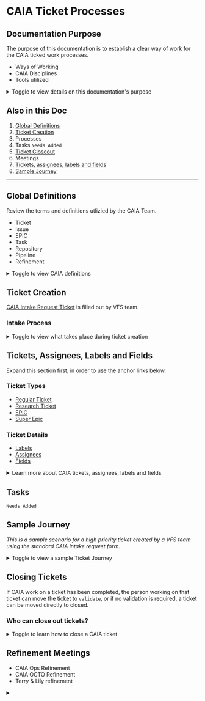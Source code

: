 # CAIA Ticket Processes
## Documentation Purpose
The purpose of this documentation is to establish a clear way of work for the CAIA ticked work processes.
- Ways of Working
- CAIA Disciplines
- Tools utilized

<details><summary>Toggle to view details on this documentation's purpose</summary>

### Ways of Working
- Refinement
- Backlog Maintenance
- Planning
- Outline meetings - purpose and cadence

**Sets out involvement and ownership of CAIA processes, ceremonies, and meetings related to ticketed work.**

### CAIA Disciplines
- Accessibility
- Content
- Information Architecture

### Tools Utilized by CAIA
- [GitHub Projects](https://github.com/orgs/department-of-veterans-affairs/projects/929/views/3)
- [GitHub (formerly Zenhub)](https://github.com/department-of-veterans-affairs/va.gov-team#workspaces/sitewide-content-accessibility-and-ia-63a1d63232beba0011a7833f/board)

</details>

## Also in this Doc
1. [Global Definitions](https://github.com/department-of-veterans-affairs/va.gov-team/edit/master/teams/CAIA/Ops/CAIA-Ticket-Processes.md#global-definitions)
2. [Ticket Creation](https://github.com/department-of-veterans-affairs/va.gov-team/blob/master/teams/CAIA/Ops/CAIA-Ticket-Processes.md#ticket-creation)
3. Processes
4. Tasks `Needs Added`
5. [Ticket Closeout](https://github.com/department-of-veterans-affairs/va.gov-team/blob/master/teams/CAIA/Ops/CAIA-Ticket-Processes.md#closing-tickets)
6. Meetings
7. [Tickets, assignees, labels and fields](https://github.com/department-of-veterans-affairs/va.gov-team/blob/master/teams/CAIA/Ops/CAIA-Ticket-Processes.md#tickets-assignees-labels-and-fields)
8. [Sample Journey](https://github.com/department-of-veterans-affairs/va.gov-team/blob/master/teams/CAIA/Ops/CAIA-Ticket-Processes.md#sample-journey)

<hr>

## Global Definitions
Review the terms and definitions utlizied by the CAIA Team. 
- Ticket
- Issue
- EPIC
- Task
- Repository
- Pipeline
- Refinement

<details><summary>Toggle to view CAIA definitions</summary>
  
### Ticket
A method to track a work requirement. In Github they are used to track issues at the repository level. Tickets contain the details of the issue and the steps or work required to meet the definition of done.

### Issue
An issue is a discreet, well defined unit of work for a team or project. In Github, they are synonymous with tickets - that is, a ticket will usually contain a single well defined issue. With VA, however, tickets can contain more than one issue, and so the best way to think of it is that a ticket is a ‘bucket’ or ‘repository’ for issues.

### EPIC
An overarching grouping of tasks (or sub-tasks) that contain several smaller `Issues`, also known as `User Stories`.

### Task
In Github, a task is an individual work item, usually assignable to someone, who will then complete that item and check it off. 

### Repository
A place where a project’s files, version history, and resources live. In CAIA, we operate in the VA.gov-team repository.

### Pipeline
A pipeline is a collection or series of workflows that defines the status of work being done at a given point in the work process. The CAIA Pipeline consists of distinct stages that help define the status of work while it is with our team. The start point for our pipeline is `New Stuff` and the end point is `Closed`.

### Refinement
The process of reviewing and assessing tickets in the various stages of the CAIA pipeline - Ready, Backlog etc - in an effort to progress them through the pipeline to a closed status. Includes the following:
- **Reviewing & assessing raw tickets** as they come into the `New Stuff` column.
- **Reviewing and assessing tickets in the backlog** to ensure they do not get forgotten and seeing if they can be pulled into the current `Ready` or `In Progress` work streams.
- **Reviewing and assessing tickets in “Blocked”** to see if they can be unblocked or if not, who needs to be notified or informed to get it unblocked.
</details>

## Ticket Creation
[CAIA Intake Request Ticket](https://github.com/department-of-veterans-affairs/va.gov-team/issues/new?assignees=strelichl%2C+coforma-terry&labels=sitewide+CAIA%2C+sitewide+content-product+support&projects=&template=sitewide-content-intake-form.md&title=%3CType+of+Request%3E+from+%3CTeam%3E) is filled out by VFS team. 
### Intake Process
<details><summary>Toggle to view what takes place during ticket creation</summary>
  
- Ticket automatically assigns `Terry` and `Lily` and adds the `sitewide CAIA` label.
- This label triggers GitHub Projects to pull the ticket into CAIA's view, and adds it to the `New Stuff` [lane on the main board](https://github.com/orgs/department-of-veterans-affairs/projects/929/views/1).
    - **Default assignees:** Terry, Lily
    - **Default Labels:** Sitewide CAIA
    - **Note:** A ticket must have the `sitewide CAIA` label to exist in GH Projects!
    - **Additional Views:**
        - [Grouped by Intake](https://github.com/orgs/department-of-veterans-affairs/projects/929/views/3)
        - [Grouped by Tracked By](https://github.com/orgs/department-of-veterans-affairs/projects/929/views/50)
        - [Grouped by Lane](https://github.com/orgs/department-of-veterans-affairs/projects/929/views/46)

</details>

## Tickets, Assignees, Labels and Fields
Expand this section first, in order to use the anchor links below.
### Ticket Types
- [Regular Ticket](https://github.com/department-of-veterans-affairs/va.gov-team/blob/master/teams/CAIA/Ops/CAIA-Ticket-Processes.md#1-regular-ticket-type)
- [Research Ticket](https://github.com/department-of-veterans-affairs/va.gov-team/blob/master/teams/CAIA/Ops/CAIA-Ticket-Processes.md#2-caia-research-intake-ticket)
- [EPIC](https://github.com/department-of-veterans-affairs/va.gov-team/blob/master/teams/CAIA/Ops/CAIA-Ticket-Processes.md#3-epic-ticket-type)
- [Super Epic](https://github.com/department-of-veterans-affairs/va.gov-team/blob/master/teams/CAIA/Ops/CAIA-Ticket-Processes.md#4-super-epic-ticket-type)
### Ticket Details
- [Labels](https://github.com/department-of-veterans-affairs/va.gov-team/blob/master/teams/CAIA/Ops/CAIA-Ticket-Processes.md#labels)
- [Assignees](https://github.com/department-of-veterans-affairs/va.gov-team/blob/master/teams/CAIA/Ops/CAIA-Ticket-Processes.md#assignees)
- [Fields](https://github.com/department-of-veterans-affairs/va.gov-team/blob/master/teams/CAIA/Ops/CAIA-Ticket-Processes.md#ghp-fields)

<details><summary>Learn more about CAIA tickets, assignees, labels and fields</summary>

### Ticket Types
- There are four distinct ticket ‘types’ that are relevant to CAIA. 
- There are additional tickets within each discipline that are spun off of the intake tickets, based on the work being requested. This is done via ‘tasks’.

#### 1. Regular Ticket Type
- Generally, a ticket that has a specific task or tasks associated with it and is associated with a single CAIA discipline. For example the ticket may require content work.
- In some cases a single regular ticket may contain more than one CAIA discipline - for example a ticket requiring a content update and some IA work. 
- Whether to make that ticket into an EPIC is discretionary and gauged by the work estimate/complexity of the request.
    - If it makes sense to make it an EPIC, do so.
    - If not, and the multidisciplinary involvement is minor, it can stay a regular ticket.
    - Ultimately, it is whatever is easiest for CAIA to track and complete the work.

#### 2. CAIA Research Intake Ticket
VFS teams can request assistive technology research support through CAIA, where CAIA a11ys attend user research sessions and provide support for assistive technology sessions, in addition to taking a11y-related notes, used to generate a detailed deliverable, focused on a11y issues identified during the research sessions.
- [There are resources for assistive technology research sessions that can be viewed on the Platform website](https://depo-platform-documentation.scrollhelp.site/research-design/research-assistive-technology-sessions)
    - [Research with assistive technology users](https://depo-platform-documentation.scrollhelp.site/research-design/research-with-assistive-technology-users)
    - [Screen reader checklist](https://depo-platform-documentation.scrollhelp.site/research-design/screen-reader-checklist)
    - [Disability etiquette](https://depo-platform-documentation.scrollhelp.site/research-design/disability-etiquette)
    - [Testing your prototype with assistve technology users](https://depo-platform-documentation.scrollhelp.site/research-design/testing-your-prototype-with-assistive-technology-u)

#### 3. Epic Ticket Type
- A container for other tickets. EPICS are used as a vessel for attaching other tickets to, especially in cases where multiple work streams are involved with the work. 
    - For example, a collaboration cycle ticket might contain work from IA, a11y, and content, and so the EPIC is used as an anchor for all the tickets associated with the individual work tickets that are created to actually do the work.
    - An example of how the individual work tickets are shown in EPIC can be seen below:
        - An EPIC will usually not have team members assigned to it directly, as the EPIC is normally just used as a vessel, however, assignees may be added to indicate ownership or involvement with some or all of the ticket content of the EPIC.
        - For example, an accessibility audit ticket might contain 4 or 5 individual tickets with work being done by different members of the a11y team in different areas, but the a11y lead may be “assigned” in the EPIC as they have ownership of the collective work of the audit in general.

#### 4. Super Epic Ticket Type
- Simply an EPIC used for tying together multiple related EPICS to align to a specific goal, area, or objective.
- And EPIC that contains other EPICS in a hierarchical system.
- Similar assigning and labeling rules apply to SUPER EPICS that also apply to EPICS.
- Labels and assignees are tied to tickets.
### Labels
4 main labels are used to indicate the CAIA work stream involved with the work:
-  ‘sitewide CAIA’ Used to associate tickets within GitHub with the CAIA team. Also used as an automation trigger for adding newly created tickets to GHProjects. Default label for intake request.
-  `sitewide CAIA` used to denote CAIA content involvement with the work.
 - `sitweide accessibility` used to denote that CAIA a11y has involvement with the work.
 - `sitewide IA`- used to denote that the CAIA Information Architecture team has work involvement.
 - `CAIA-a11y-research` - used to denote CAIA research involvement for Assistive Technology support.
### Assignees
By default, newly created intake request tickets in Github will automatically assign Terry and Lily. 
- CAIA Leads then review after Terry and Lily, that is Sara, Kristin, and Laura.
- During refinement, both assignees and labels can be removed from the ticket as appropriate after determining no involvement by those streams or people.
- Refined tickets will be moved to ready but may not have a specific team member assigned to the ticket.
- During planning, assignees will be added to tickets to indicate that there is a work involvement expectation from that team member. In other words, they’re doing the work.

### GHP Fields
The following fields are currently being used in GitHub Projects, and should be completed. 
#### Assignees
_Details can be found in the section above._
#### Labels
_Details can be found in the section above._ 
#### Status
#### Open Date
The date the ticket was created. Can be pulled from the top of the ticket, where you can hover to view exact date.
#### Closed Date
The date the ticket was closed out by a CAIA team member.
#### Target Date
If the ticket has a requested deadline or date the CAIA work needs to be completed by, enter that date here.
#### Start Date
The date that work on the ticket started, or was moved into `In Progress`
#### Quick Fix
This is a yes/no question, in order to identify if this can be closed quickly or not.
#### Estimate
The estimate of the work to be done, as a whole, by CAIA based on fib.
#### Actual
Once the ticket is closed, compare the estimate with the actual amount of work that was done. Add this number here.
#### Priority
Choose the drop-down that best applies to the work being requested. This helps to segment and sort CAIA's workload.
- **High**: Work should be tackled asap
- **Medium**: Work is standard or regular priority
- **Normal**: Default label until evaluation has been completed.
- **Low**: Low priority or non-urgent work
- **Chipper**: A project available to work on as time allows. 
#### Sprint
Add the sprint that the work is done in. If it spans more than one sprint, this will need to be updated. 
#### Copy Edit Date
Date copy edit is required by.
#### Originator
Select one of the following options: 
- CAIA Internal
- Email Request
- Slack Request
- OCTO Priority
- Intake Form
- PO Ticket
#### OCTO Priority
This is a yes/no question, that is used in reporting to identify the percentage of work that is OCTO related.
#### Last Checked
This field should be updated when the ticket is reviewed. 

</details>

## Tasks
`Needs Added`


## Sample Journey

_This is a sample scenario for a high priority ticket created by a VFS team using the standard CAIA intake request form._ 

<details><summary>Toggle to view a sample Ticket Journey</summary>
  
1. Intake comes in from the `VFS Team` on Thursday of week 1 in the sprint.
2. GHP picks up the  `sitewide CAIA`label and adds this new ticket to `New Stuff`  in GHP. The filter in this column put new tickets at the top, sorted by date. This is dependent on the`Date Opened` field being filled out.
3. Email is also created and sent to everyone on the assignee list as the ticket is created
4. Representative from xyz team should post a follow up notification in our DSVA Slack Channel
5. Leads then look at the ticket on their week 1&2 Monday Refinement session and determine ticket priority, and needs to be completed by  date.
   - These fields are then filled out in the ticket in GHP and the ticket - now refined - moved to `Ready`
   - Someone is assigned to the work based on their current capacity/workload
  
<img width="532" alt="Main Table in GitHub Projects, showcasing the New Stuff lane" src="https://github.com/department-of-veterans-affairs/va.gov-team/assets/124186314/a4c18490-6dee-49c1-9e18-003d3557d84d">

</details>

## Closing Tickets
If  CAIA work on a ticket has been completed, the person working on that ticket can move the ticket to `validate`, or if no validation is required, a ticket can be moved directly to closed.
### Who can close out tickets? 
<details><summary>Toggle to learn how to close a CAIA ticket</summary>

  **Simple answer - YOU CAN!** 
- If you believe the work you have done on a ticket has been satisfactorily concluded, you can move the ticket to `validate` or `closed`.
- Tickets that are closed should have all of their fields completed, prior to closing out the ticket.
- Tickets that are closed should be reported by the CAIA team member on the capacity tracker, for the assignees involved. 
</details>

## Refinement Meetings
- CAIA Ops Refinement
- CAIA OCTO Refinement
- Terry & Lily refinement

<details><summary></summary>
  
### CAIA Ops Refinement
- **When**: Monday each week
- **Who**: 
    - Delivery Lead - Terry
    - Scrum Master - Lily
    - Managing Editor - Laura
    - Accessibility Lead - Sara
    - IA Lead - Kristin
- **Focus**:
    - Review new intakes
    - Review Blocked lane
    - Review Backlog lane
- **Owner**: Delivery Lead
- **Objective**:
    - Review new tickets in the `new stuff` column to determine priority, work required, and disciplines required to complete work. Get tickets into `ready`.
    - All 3 disciplines will go through the `new stuff` column in GHProjects and assess tickets for readiness to work.
    - Field data updated.
    - If there is no involvement in the work by a specific CAIA discipline, assignees and labels associated with that discipline can be removed. 

### CAIA OCTO Refinement:
- **When**: Wednesdays
- **Who**: 
    - **OCTO** (Danielle, Randi, Martha, Beth)
    - **CAIA Ops** (Terry, Lily, Eli)
- **Lane Focus**: `new stuff` / `blocked` / `backlog`
- **Owner**: OCTO
- **Objective**: Review new tickets in the `blocked` and `backlog` columns and get input from OCTO leadership on work priority and scheduling, as well as potential timelines and assignments.

### Terry & Lily refinement:
- **When**: TBD
- **Who**: All leads
- **Lane Focus**: `ready`
- **Owner**: Delivery Lead
- **Objective**:
    - Review tickets in `ready` column.
    - Assign work to individual contributors.
    - Add target dates and all relevant labels to ticket.

</details>
